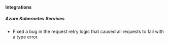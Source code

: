 
#### Integrations

##### Azure Kubernetes Services

- Fixed a bug in the request retry logic that caused all requests to fail with a type error.
